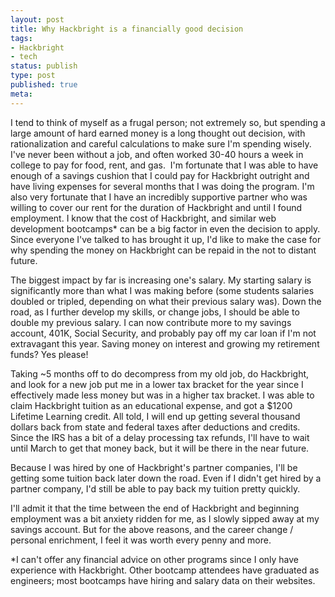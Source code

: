 ```yaml
---
layout: post
title: Why Hackbright is a financially good decision
tags:
- Hackbright
- tech
status: publish
type: post
published: true
meta:
---
```

I tend to think of myself as a frugal person; not extremely so, but spending a large amount of hard earned money is a long thought out decision, with rationalization and careful calculations to make sure I'm spending wisely. I've never been without a job, and often worked 30-40 hours a week in college to pay for food, rent, and gas.  I'm fortunate that I was able to have enough of a savings cushion that I could pay for Hackbright outright and have living expenses for several months that I was doing the program. I'm also very fortunate that I have an incredibly supportive partner who was willing to cover our rent for the duration of Hackbright and until I found employment. I know that the cost of Hackbright, and similar web development bootcamps\* can be a big factor in even the decision to apply. Since everyone I've talked to has brought it up, I'd like to make the case for why spending the money on Hackbright can be repaid in the not to distant future.

The biggest impact by far is increasing one's salary. My starting salary is significantly more than what I was making before (some students salaries doubled or tripled, depending on what their previous salary was). Down the road, as I further develop my skills, or change jobs, I should be able to double my previous salary. I can now contribute more to my savings account, 401K, Social Security, and probably pay off my car loan if I'm not extravagant this year. Saving money on interest and growing my retirement funds? Yes please!

Taking ~5 months off to do decompress from my old job, do Hackbright, and look for a new job put me in a lower tax bracket for the year since I effectively made less money but was in a higher tax bracket. I was able to claim Hackbright tuition as an educational expense, and got a $1200 Lifetime Learning credit. All told, I will end up getting several thousand dollars back from state and federal taxes after deductions and credits. Since the IRS has a bit of a delay processing tax refunds, I'll have to wait until March to get that money back, but it will be there in the near future.

Because I was hired by one of Hackbright's partner companies, I'll be getting some tuition back later down the road. Even if I didn't get hired by a partner company, I'd still be able to pay back my tuition pretty quickly.

I'll admit it that the time between the end of Hackbright and beginning employment was a bit anxiety ridden for me, as I slowly sipped away at my savings account. But for the above reasons, and the career change / personal enrichment, I feel it was worth every penny and more.

\*I can't offer any financial advice on other programs since I only have experience with Hackbright. Other bootcamp attendees have graduated as engineers; most bootcamps have hiring and salary data on their websites.
